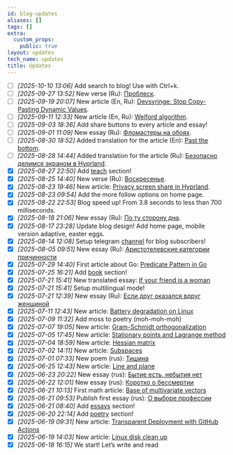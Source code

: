 ```yaml
---
id: blog-updates
aliases: []
tags: []
extra:
  custom_props:
    public: true
layout: updates
tech_name: updates
title: Updates
---
```

- [ ] *\[2025-10-10 13:06\]* Add search to blog! Use with Ctrl+k.
- [ ] *\[2025-09-27 13:52\]* New verse (Ru): [Проблеск](/ru/poetry/glimmer/).
- [ ] *\[2025-09-19 20:07\]* New article (En, Ru): [Devsyringe: Stop Copy-Pasting Dynamic Values](/articles/the-devsyringe).
- [ ] *\[2025-09-11 12:33\]* New article (En, Ru): [Welford algorithm](/articles/welford-algorithm/).
- [ ] *\[2025-09-03 18:36\]* Add share buttons to every article and essay!
- [ ] *\[2025-09-01 11:09\]* New essay (Ru): [Фломастеры на обоях](/ru/essays/flamasters-on-wallpaper/).
- [ ] *\[2025-08-30 18:52\]* Added translation for the article (En): [Past the bottom](/essays/other-side-of-bottom/).
- [ ] *\[2025-08-28 14:44\]* Added translation for the article (Ru): [Безопасно делимся экраном в Hyprland](/ru/articles/hyrpland-noscreenshare/).
- [x] *\[2025-08-27 22:50\]* Add [teach](/ru/teach) section!
- [x] *\[2025-08-25 14:40\]* New verse (Ru): [Воскресенье](/ru/poetry/resurrection/).
- [x] *\[2025-08-23 19:46\]* New article: [Privacy screen share in Hyprland](/articles/hyrpland-noscreenshare/).
- [x] *\[2025-08-23 09:54\]* Add the more follow options on home page.
- [x] *\[2025-08-22 22:53\]* Blog speed up! From 3.8 seconds to less than 700 milliseconds.
- [x] *\[2025-08-18 21:06\]* New essay (Ru): [По ту сторону дна](/ru/essays/other-side-of-bottom).
- [x] *\[2025-08-17 23:28\]* Update blog design! Add home page, mobile version adaptive, easter eggs.
- [x] *\[2025-08-14 12:08\]* Setup telegram [channel](https://t.me/alchemmist_blog) for blog subscribers!
- [x] *\[2025-08-05 09:51\]* New essay (Ru): [Аристотелевские категории причинности](/ru/essays/aristotelian-categories-causality/) 
- [x] *\[2025-07-29 14:40\]* First article about Go: [Predicate Pattern in Go](/articles/predicate-pattern-go) 
- [x] *\[2025-07-25 16:21\]* Add [book](/books) section!
- [x] *\[2025-07-21 15:41\]* New translated essay: [If your friend is a woman](/essays/is-woman-friend) 
- [x] *\[2025-07-21 15:41\]* Setup multilingual mode!
- [x] *\[2025-07-21 12:39\]* New essay (Ru): [Если друг оказался вдруг женщиной](/ru/essays/is-woman-friend/) 
- [x] *\[2025-07-11 12:43\]* New article: [Battery degradation on Linux](/articles/battery-degradation) 
- [x] *\[2025-07-09 11:32\]* Add moss to poetry (moh-moh-moh) 
- [x] *\[2025-07-07 19:05\]* New article: [Gram-Schmidt orthogonalization](/articles/gram-schmidt)
- [x] *\[2025-07-05 17:45\]* New article: [Stationary points and Lagrange method](/articles/stationary-points-and-lagrange)
- [x] *\[2025-07-04 18:59\]* New article: [Hessian matrix](/articles/hessian-matrix)
- [x] *\[2025-07-02 14:11\]* New article: [Subspaces](/articles/subspaces) 
- [x] *\[2025-07-01 07:33\]* New poem (rus): [Тишина](/poetry/silence) 
- [x] *\[2025-06-25 12:43\]* New article: [Line and plane](/articles/line-and-plane)
- [x] *\[2025-06-23 20:22\]* New essay (rus): [Бытие есть, небытия нет](/essays/genesis-exist-oblivion-notexist)
- [x] *\[2025-06-22 12:01\]* New essay (rus): [Коротко о бессмертии](/essays/briefly-about-immortality)
- [x] *\[2025-06-21 10:13\]* First math article: [Base of multivariate vectors](/articles/multivariate-vectors)
- [x] *\[2025-06-21 09:53\]* Publish first essay (rus): [О выборе профессии](/essays/career-choice)
- [x] *\[2025-06-21 08:40\]* Add [essays](/essays) section!
- [x] *\[2025-06-20 22:14\]* Add [poetry](/poetry/) section!
- [x] *\[2025-06-19 09:31\]* New article: [Transparent Deployment with GitHub Actions](/articles/deploy-gh-actions/)
- [x] *\[2025-06-19 14:03\]* New article: [Linux disk clean up](/articles/linux-clean-up/)
- [x] *\[2025-06-18 16:15\]* We start! Let’s write and read